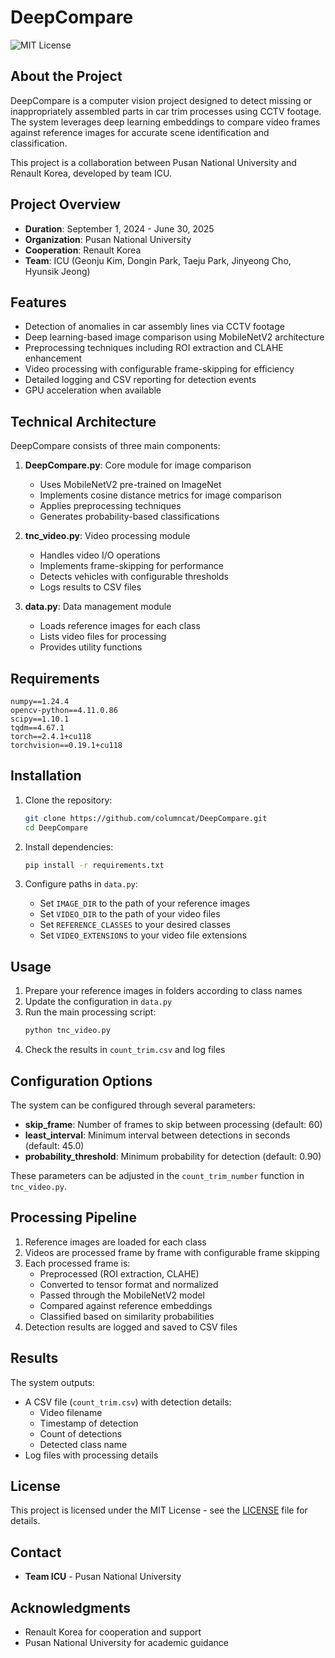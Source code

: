 # DeepCompare

![MIT License](https://img.shields.io/badge/License-MIT-blue.svg)

## About the Project

DeepCompare is a computer vision project designed to detect missing or inappropriately assembled parts in car trim processes using CCTV footage. The system leverages deep learning embeddings to compare video frames against reference images for accurate scene identification and classification.

This project is a collaboration between Pusan National University and Renault Korea, developed by team ICU.

## Project Overview

- **Duration**: September 1, 2024 - June 30, 2025
- **Organization**: Pusan National University
- **Cooperation**: Renault Korea
- **Team**: ICU (Geonju Kim, Dongin Park, Taeju Park, Jinyeong Cho, Hyunsik Jeong)

## Features

- Detection of anomalies in car assembly lines via CCTV footage
- Deep learning-based image comparison using MobileNetV2 architecture
- Preprocessing techniques including ROI extraction and CLAHE enhancement
- Video processing with configurable frame-skipping for efficiency
- Detailed logging and CSV reporting for detection events
- GPU acceleration when available

## Technical Architecture

DeepCompare consists of three main components:

1. **DeepCompare.py**: Core module for image comparison
   - Uses MobileNetV2 pre-trained on ImageNet
   - Implements cosine distance metrics for image comparison
   - Applies preprocessing techniques
   - Generates probability-based classifications

2. **tnc_video.py**: Video processing module
   - Handles video I/O operations
   - Implements frame-skipping for performance
   - Detects vehicles with configurable thresholds
   - Logs results to CSV files

3. **data.py**: Data management module
   - Loads reference images for each class
   - Lists video files for processing
   - Provides utility functions

## Requirements

```
numpy==1.24.4
opencv-python==4.11.0.86
scipy==1.10.1
tqdm==4.67.1
torch==2.4.1+cu118
torchvision==0.19.1+cu118
```

## Installation

1. Clone the repository:
   ```bash
   git clone https://github.com/columncat/DeepCompare.git
   cd DeepCompare
   ```

2. Install dependencies:
   ```bash
   pip install -r requirements.txt
   ```

3. Configure paths in `data.py`:
   - Set `IMAGE_DIR` to the path of your reference images
   - Set `VIDEO_DIR` to the path of your video files
   - Set `REFERENCE_CLASSES` to your desired classes
   - Set `VIDEO_EXTENSIONS` to your video file extensions

## Usage

1. Prepare your reference images in folders according to class names
2. Update the configuration in `data.py`
3. Run the main processing script:
   ```bash
   python tnc_video.py
   ```
4. Check the results in `count_trim.csv` and log files

## Configuration Options

The system can be configured through several parameters:

- **skip_frame**: Number of frames to skip between processing (default: 60)
- **least_interval**: Minimum interval between detections in seconds (default: 45.0)
- **probability_threshold**: Minimum probability for detection (default: 0.90)

These parameters can be adjusted in the `count_trim_number` function in `tnc_video.py`.

## Processing Pipeline

1. Reference images are loaded for each class
2. Videos are processed frame by frame with configurable frame skipping
3. Each processed frame is:
   - Preprocessed (ROI extraction, CLAHE)
   - Converted to tensor format and normalized
   - Passed through the MobileNetV2 model
   - Compared against reference embeddings
   - Classified based on similarity probabilities
4. Detection results are logged and saved to CSV files

## Results

The system outputs:
- A CSV file (`count_trim.csv`) with detection details:
  - Video filename
  - Timestamp of detection
  - Count of detections
  - Detected class name
- Log files with processing details

## License

This project is licensed under the MIT License - see the [LICENSE](LICENSE) file for details.

## Contact

- **Team ICU** - Pusan National University

## Acknowledgments

- Renault Korea for cooperation and support
- Pusan National University for academic guidance
